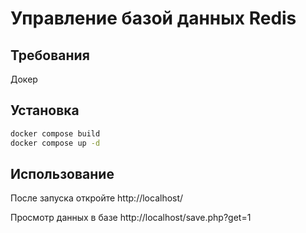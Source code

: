 # Управление базой данных Redis

## Требования

Докер

## Установка

```bash
docker compose build
docker compose up -d
```

## Использование

После запуска откройте http://localhost/

Просмотр данных в базе http://localhost/save.php?get=1